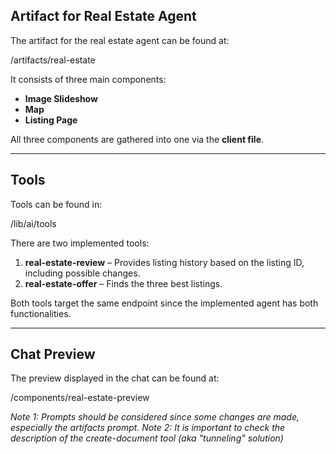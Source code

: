 ## Artifact for Real Estate Agent  

The artifact for the real estate agent can be found at:  

/artifacts/real-estate


It consists of three main components:  
- **Image Slideshow**
- **Map**
- **Listing Page** 

All three components are gathered into one via the **client file**.  

---

## Tools  

Tools can be found in:  

/lib/ai/tools


There are two implemented tools:  
1. **real-estate-review** – Provides listing history based on the listing ID, including possible changes.  
2. **real-estate-offer** – Finds the three best listings.

Both tools target the same endpoint since the implemented agent has both functionalities.  

---

## Chat Preview  

The preview displayed in the chat can be found at:  

/components/real-estate-preview

_Note 1: Prompts should be considered since some changes are made, especially the artifacts prompt._
_Note 2: It is important to check the description of the create-document tool (aka "tunneling" solution)_
